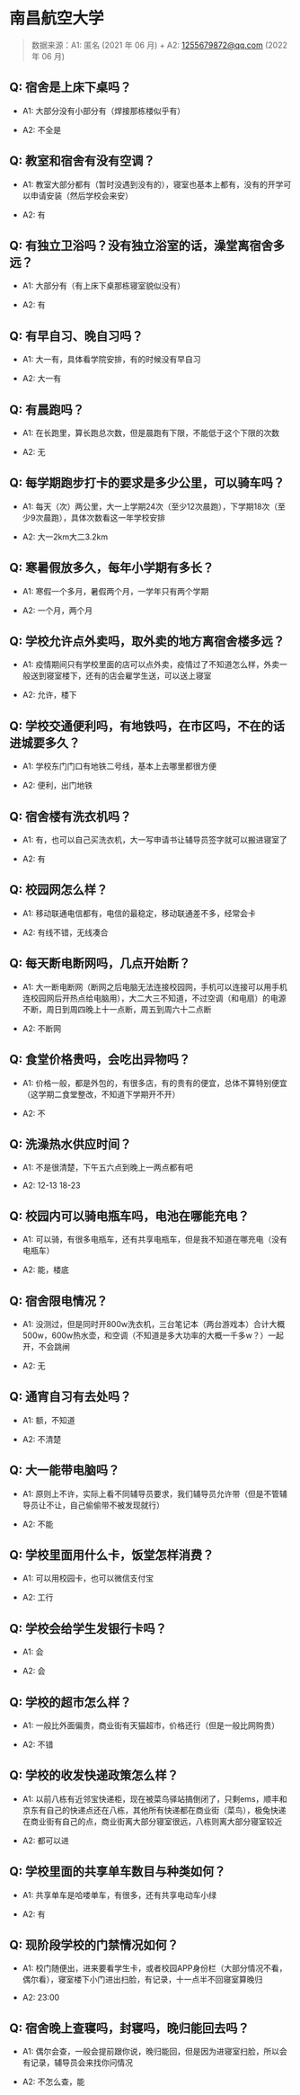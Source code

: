 # 南昌航空大学

> 数据来源：A1: 匿名 (2021 年 06 月) + A2: 1255679872@qq.com (2022 年 06 月)

## Q: 宿舍是上床下桌吗？

- A1: 大部分没有小部分有（焊接那栋楼似乎有）

- A2: 不全是

## Q: 教室和宿舍有没有空调？

- A1: 教室大部分都有（暂时没遇到没有的），寝室也基本上都有，没有的开学可以申请安装（然后学校会来安）

- A2: 有

## Q: 有独立卫浴吗？没有独立浴室的话，澡堂离宿舍多远？

- A1: 大部分有（有上床下桌那栋寝室貌似没有）

- A2: 有

## Q: 有早自习、晚自习吗？

- A1: 大一有，具体看学院安排，有的时候没有早自习

- A2: 大一有

## Q: 有晨跑吗？

- A1: 在长跑里，算长跑总次数，但是晨跑有下限，不能低于这个下限的次数

- A2: 无

## Q: 每学期跑步打卡的要求是多少公里，可以骑车吗？

- A1: 每天（次）两公里，大一上学期24次（至少12次晨跑），下学期18次（至少9次晨跑），具体次数看这一年学校安排

- A2: 大一2km大二3.2km

## Q: 寒暑假放多久，每年小学期有多长？

- A1: 寒假一个多月，暑假两个月，一学年只有两个学期

- A2: 一个月，两个月

## Q: 学校允许点外卖吗，取外卖的地方离宿舍楼多远？

- A1: 疫情期间只有学校里面的店可以点外卖，疫情过了不知道怎么样，外卖一般送到寝室楼下，还有的店会雇学生送，可以送上寝室

- A2: 允许，楼下

## Q: 学校交通便利吗，有地铁吗，在市区吗，不在的话进城要多久？

- A1: 学校东门门口有地铁二号线，基本上去哪里都很方便

- A2: 便利，出门地铁

## Q: 宿舍楼有洗衣机吗？

- A1: 有，也可以自己买洗衣机，大一写申请书让辅导员签字就可以搬进寝室了

- A2: 有

## Q: 校园网怎么样？

- A1: 移动联通电信都有，电信的最稳定，移动联通差不多，经常会卡

- A2: 有线不错，无线凑合

## Q: 每天断电断网吗，几点开始断？

- A1: 大一断电断网（断网之后电脑无法连接校园网，手机可以连接可以用手机连校园网后开热点给电脑用），大二大三不知道，不过空调（和电扇）的电源不断，周日到周四晚上十一点断，周五到周六十二点断

- A2: 不断网

## Q: 食堂价格贵吗，会吃出异物吗？

- A1: 价格一般，都是外包的，有很多店，有的贵有的便宜，总体不算特别便宜（这学期二食堂整改，不知道下学期开不开）

- A2: 不

## Q: 洗澡热水供应时间？

- A1: 不是很清楚，下午五六点到晚上一两点都有吧

- A2: 12-13 18-23

## Q: 校园内可以骑电瓶车吗，电池在哪能充电？

- A1: 可以骑，有很多电瓶车，还有共享电瓶车，但是我不知道在哪充电（没有电瓶车）

- A2: 能，楼底

## Q: 宿舍限电情况？

- A1: 没测过，但是同时开800w洗衣机，三台笔记本（两台游戏本）合计大概500w，600w热水壶，和空调（不知道是多大功率的大概一千多w？）一起开，不会跳闸

- A2: 无

## Q: 通宵自习有去处吗？

- A1: 额，不知道

- A2: 不清楚

## Q: 大一能带电脑吗？

- A1: 原则上不许，实际上看不同辅导员要求，我们辅导员允许带（但是不管辅导员让不让，自己偷偷带不被发现就行）

- A2: 不能

## Q: 学校里面用什么卡，饭堂怎样消费？

- A1: 可以用校园卡，也可以微信支付宝

- A2: 工行

## Q: 学校会给学生发银行卡吗？

- A1: 会

- A2: 会

## Q: 学校的超市怎么样？

- A1: 一般比外面偏贵，商业街有天猫超市，价格还行（但是一般比网购贵）

- A2: 不错

## Q: 学校的收发快递政策怎么样？

- A1: 以前八栋有近邻宝快递柜，现在被菜鸟驿站搞倒闭了，只剩ems，顺丰和京东有自己的快递点还在八栋，其他所有快递都在商业街（菜鸟），极兔快递在商业街有自己的点，商业街离大部分寝室很远，八栋则离大部分寝室较近

- A2: 都可以进

## Q: 学校里面的共享单车数目与种类如何？

- A1: 共享单车是哈喽单车，有很多，还有共享电动车小绿

- A2: 有

## Q: 现阶段学校的门禁情况如何？

- A1: 校门随便出，进来要看学生卡，或者校园APP身份栏（大部分情况不看，偶尔看），寝室楼下小门进出扫脸，有记录，十一点半不回寝室算晚归

- A2: 23:00

## Q: 宿舍晚上查寝吗，封寝吗，晚归能回去吗？

- A1: 偶尔会查，一般会提前跟你说，晚归能回，但是因为进寝室扫脸，所以会有记录，辅导员会来找你问情况

- A2: 不怎么查，能

